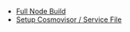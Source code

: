 - [Full Node Build](<Full Node Build c4e2b6ab.md>)
- [Setup Cosmovisor / Service File](<Setup Cosmovisor _ Service File ee991f7b.md>)
